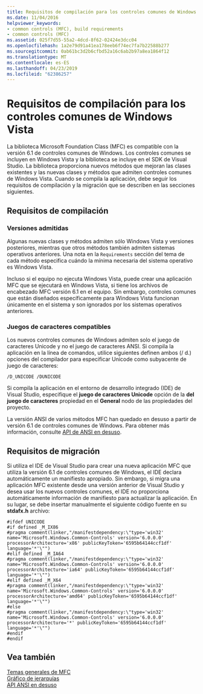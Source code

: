 ```yaml
---
title: Requisitos de compilación para los controles comunes de Windows Vista
ms.date: 11/04/2016
helpviewer_keywords:
- common controls (MFC), build requirements
- common controls (MFC)
ms.assetid: 025f7d55-55a2-4dcd-8f62-02424e3dcc04
ms.openlocfilehash: 1a2e79d91a41ea178eeb6f74ec7fa7b22588b277
ms.sourcegitcommit: 0ab61bc3d2b6cfbd52a16c6ab2b97a8ea1864f12
ms.translationtype: MT
ms.contentlocale: es-ES
ms.lasthandoff: 04/23/2019
ms.locfileid: "62386257"
---
```

# <a name="build-requirements-for-windows-vista-common-controls"></a>Requisitos de compilación para los controles comunes de Windows Vista

La biblioteca Microsoft Foundation Class (MFC) es compatible con la versión 6.1 de controles comunes de Windows. Los controles comunes se incluyen en Windows Vista y la biblioteca se incluye en el SDK de Visual Studio. La biblioteca proporciona nuevos métodos que mejoran las clases existentes y las nuevas clases y métodos que admiten controles comunes de Windows Vista. Cuando se compila la aplicación, debe seguir los requisitos de compilación y la migración que se describen en las secciones siguientes.

## <a name="compilation-requirements"></a>Requisitos de compilación

### <a name="supported-versions"></a>Versiones admitidas

Algunas nuevas clases y métodos admiten sólo Windows Vista y versiones posteriores, mientras que otros métodos también admiten sistemas operativos anteriores. Una nota en la `Requirements` sección del tema de cada método especifica cuándo la mínima necesaria del sistema operativo es Windows Vista.

Incluso si el equipo no ejecuta Windows Vista, puede crear una aplicación MFC que se ejecutará en Windows Vista, si tiene los archivos de encabezado MFC versión 6.1 en el equipo. Sin embargo, controles comunes que están diseñados específicamente para Windows Vista funcionan únicamente en el sistema y son ignorados por los sistemas operativos anteriores.

### <a name="supported-character-sets"></a>Juegos de caracteres compatibles

Los nuevos controles comunes de Windows admiten solo el juego de caracteres Unicode y no el juego de caracteres ANSI. Si compila la aplicación en la línea de comandos, utilice siguientes definen ambos (/ d.) opciones del compilador para especificar Unicode como subyacente de juego de caracteres:

```
/D_UNICODE /DUNICODE
```

Si compila la aplicación en el entorno de desarrollo integrado (IDE) de Visual Studio, especifique el **juego de caracteres Unicode** opción de la **del juego de caracteres** propiedad en el **General**  nodo de las propiedades del proyecto.

La versión ANSI de varios métodos MFC han quedado en desuso a partir de versión 6.1 de controles comunes de Windows. Para obtener más información, consulte [API de ANSI en desuso](../mfc/deprecated-ansi-apis.md).

## <a name="migration-requirements"></a>Requisitos de migración

Si utiliza el IDE de Visual Studio para crear una nueva aplicación MFC que utiliza la versión 6.1 de controles comunes de Windows, el IDE declara automáticamente un manifiesto apropiado. Sin embargo, si migra una aplicación MFC existente desde una versión anterior de Visual Studio y desea usar los nuevos controles comunes, el IDE no proporciona automáticamente información de manifiesto para actualizar la aplicación. En su lugar, se debe insertar manualmente el siguiente código fuente en su **stdafx.h** archivo:

```
#ifdef UNICODE
#if defined _M_IX86
#pragma comment(linker,"/manifestdependency:\"type='win32' name='Microsoft.Windows.Common-Controls' version='6.0.0.0' processorArchitecture='x86' publicKeyToken='6595b64144ccf1df' language='*'\"")
#elif defined _M_IA64
#pragma comment(linker,"/manifestdependency:\"type='win32' name='Microsoft.Windows.Common-Controls' version='6.0.0.0' processorArchitecture='ia64' publicKeyToken='6595b64144ccf1df' language='*'\"")
#elif defined _M_X64
#pragma comment(linker,"/manifestdependency:\"type='win32' name='Microsoft.Windows.Common-Controls' version='6.0.0.0' processorArchitecture='amd64' publicKeyToken='6595b64144ccf1df' language='*'\"")
#else
#pragma comment(linker,"/manifestdependency:\"type='win32' name='Microsoft.Windows.Common-Controls' version='6.0.0.0' processorArchitecture='*' publicKeyToken='6595b64144ccf1df' language='*'\"")
#endif
#endif
```

## <a name="see-also"></a>Vea también

[Temas generales de MFC](../mfc/general-mfc-topics.md)<br/>
[Gráfico de jerarquías](../mfc/hierarchy-chart.md)<br/>
[API ANSI en desuso](../mfc/deprecated-ansi-apis.md)
